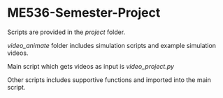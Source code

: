 # ME536-Semester-Project
Scripts are provided in the *project* folder.

*video_animate* folder includes simulation scripts and example simulation videos.

Main script which gets videos as input is *video_project.py*

Other scripts includes supportive functions and imported into the main script.
